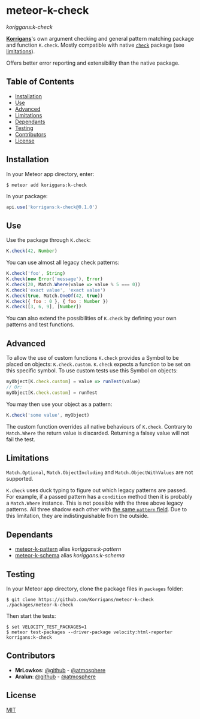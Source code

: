 # meteor-k-check

*koriggans:k-check*

[**Korrigans**][1]'s own argument checking and general pattern matching package
and function `K.check`. Mostly compatible with native [`check`][2] package
(see [limitations](#limitations)).

Offers better error reporting and extensibility than the native package.

## Table of Contents

-   [Installation](#installation)
-   [Use](#use)
-   [Advanced](#advanced)
-   [Limitations](#limitations)
-   [Dependants](#dependants)
-   [Testing](#testing)
-   [Contributors](#contributors)
-   [License](#license)

## Installation

In your Meteor app directory, enter:

    $ meteor add koriggans:k-check

In your package:

```javascript
api.use('korrigans:k-check@0.1.0')
```

## Use

Use the package through `K.check`:

```javascript
K.check(42, Number)
```

You can use almost all legacy check patterns:

```javascript
K.check('foo', String)
K.check(new Error('message'), Error)
K.check(20, Match.Where(value => value % 5 === 0))
K.check('exact value', 'exact value')
K.check(true, Match.OneOf(42, true))
K.check({ foo : 0 }, { foo : Number })
K.check([3, 6, 9], [Number])
```

You can also extend the possibilities of `K.check` by
defining your own patterns and test functions.

## Advanced

To allow the use of custom functions `K.check` provides a Symbol to be placed
on objects: `K.check.custom`.
`K.check` expects a function to be set on this specific symbol.
To use custom tests use this Symbol on objects:

```javascript
myObject[K.check.custom] = value => runTest(value)
// Or:
myObject[K.check.custom] = runTest
```

You may then use your object as a pattern:

```javascript
K.check('some value', myObject)
```

The custom function overrides all native behaviours of `K.check`.
Contrary to `Match.Where` the return value is discarded. Returning a falsey
value will not fail the test.

## Limitations

`Match.Optional`, `Match.ObjectIncluding` and `Match.ObjectWithValues` are not
supported.

`K.check` uses duck typing to figure out which legacy patterns are passed. For
example, if a passed pattern has a `condition` method then it is probably a
`Match.Where` instance.
This is not possible with the three above legacy patterns. All three shadow
each other with [the same `pattern` field][3]. Due to this limitation, they
are indistinguishable from the outside.

## Dependants

-   [meteor-k-pattern][4] alias *koriggans:k-pattern*
-   [meteor-k-schema][5] alias *koriggans:k-schema*

## Testing

In your Meteor app directory, clone the package files in `packages` folder:

    $ git clone https://github.com/Korrigans/meteor-k-check ./packages/meteor-k-check

Then start the tests:

    $ set VELOCITY_TEST_PACKAGES=1
    $ meteor test-packages --driver-package velocity:html-reporter korrigans:k-check

## Contributors

-   **MrLowkos**: [@github][6] - [@atmosphere][7]
-   **Aralun**: [@github][8] - [@atmosphere][9]

## License

[MIT](../master/LICENSE)

[1]: https://github.com/Korrigans
[2]: https://github.com/meteor/meteor/tree/devel/packages/check
[3]: https://github.com/meteor/meteor/blob/devel/packages/check/match.js#L111-L131
[4]: https://github.com/Korrigans/meteor-k-pattern
[5]: https://github.com/Korrigans/meteor-k-schema
[6]:https://github.com/MrLowkos
[7]:https://atmospherejs.com/mrlowkos
[8]:https://github.com/Aralun
[9]:https://atmospherejs.com/aralun
